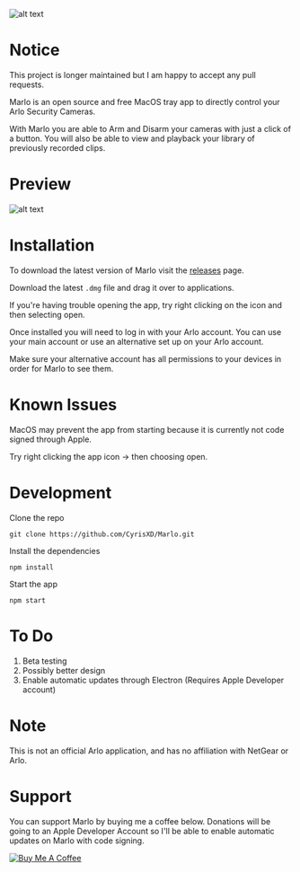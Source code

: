 ![alt text](https://i.imgur.com/dJKmriC.png "Marlo - Beta") 

# Notice
This project is longer maintained but I am happy to accept any pull requests.

Marlo is an open source and free MacOS tray app to directly control your Arlo Security Cameras. 

With Marlo you are able to Arm and Disarm your cameras with just a click of a button. 
You will also be able to view and playback your library of previously recorded clips. 

# Preview

![alt text](https://i.imgur.com/N0cqiqf.gif "Marlo GIF")


# Installation

To download the latest version of Marlo visit the [releases](https://github.com/CyrisXD/Marlo/releases) page. 

Download the latest `.dmg` file and drag it over to applications. 

If you're having trouble opening the app, try right clicking on the icon and then selecting open.

Once installed you will need to log in with your Arlo account. You can use your main account or use an alternative set up on your Arlo account. 

Make sure your alternative account has all permissions to your devices in order for Marlo to see them. 


# Known Issues

MacOS may prevent the app from starting because it is currently not code signed through Apple. 

Try right clicking the app icon -> then choosing open. 


# Development
Clone the repo

`git clone https://github.com/CyrisXD/Marlo.git`

Install the dependencies

`npm install`

Start the app

`npm start`


# To Do
1. Beta testing
2. Possibly better design
3. Enable automatic updates through Electron (Requires Apple Developer account)

# Note

This is not an official Arlo application, and has no affiliation with NetGear or Arlo. 

# Support

You can support Marlo by buying me a coffee below. Donations will be going to an Apple Developer Account so I'll be able to enable automatic updates on Marlo with code signing. 

[![Buy Me A Coffee](https://www.buymeacoffee.com/assets/img/custom_images/orange_img.png)](https://www.buymeacoffee.com/FiRmVXOZh)


